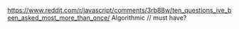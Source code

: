 https://www.reddit.com/r/javascript/comments/3rb88w/ten_questions_ive_been_asked_most_more_than_once/
Algorithmic   // must have?